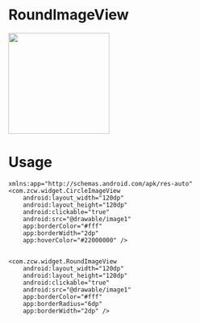 RoundImageView
==============
<img src="https://github.com/zcweng/RoundImageView/blob/master/device-2014-10-31-183137.png" style="width:200px"/>


Usage
==============
    xmlns:app="http://schemas.android.com/apk/res-auto"
    <com.zcw.widget.CircleImageView
        android:layout_width="120dp"
        android:layout_height="120dp"
        android:clickable="true"
        android:src="@drawable/image1"
        app:borderColor="#fff"
        app:borderWidth="2dp"
        app:hoverColor="#22000000" />
    
    
    <com.zcw.widget.RoundImageView
        android:layout_width="120dp"
        android:layout_height="120dp"
        android:clickable="true"
        android:src="@drawable/image1"
        app:borderColor="#fff"
        app:borderRadius="6dp"
        app:borderWidth="2dp" />
        
